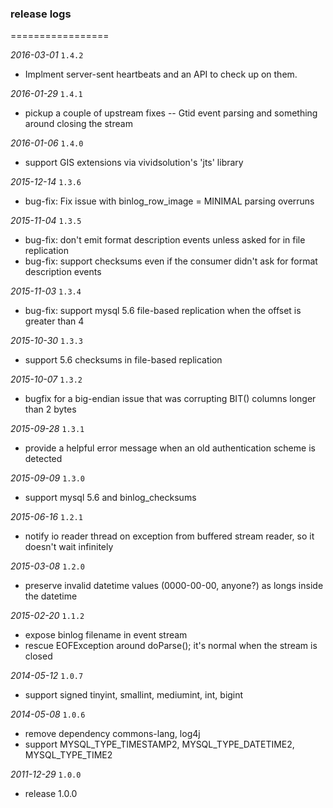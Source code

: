 ### release logs
=================

*2016-03-01* `1.4.2`

* Implment server-sent heartbeats and an API to check up on them.

*2016-01-29* `1.4.1`

* pickup a couple of upstream fixes -- Gtid event parsing and something around closing the stream

*2016-01-06* `1.4.0`

* support GIS extensions via vividsolution's 'jts' library

*2015-12-14* `1.3.6`

* bug-fix: Fix issue with binlog_row_image = MINIMAL parsing overruns

*2015-11-04* `1.3.5`

* bug-fix: don't emit format description events unless asked for in file replication
* bug-fix: support checksums even if the consumer didn't ask for format description events

*2015-11-03* `1.3.4`

* bug-fix: support mysql 5.6 file-based replication when the offset is greater than 4

*2015-10-30* `1.3.3`

* support 5.6 checksums in file-based replication

*2015-10-07* `1.3.2`

* bugfix for a big-endian issue that was corrupting BIT() columns longer than 2 bytes

*2015-09-28* `1.3.1`

* provide a helpful error message when an old authentication scheme is detected

*2015-09-09* `1.3.0`

* support mysql 5.6 and binlog_checksums

*2015-06-16* `1.2.1`

* notify io reader thread on exception from buffered stream reader, so it doesn't wait infinitely

*2015-03-08* `1.2.0`

* preserve invalid datetime values (0000-00-00, anyone?) as longs inside the datetime


*2015-02-20* `1.1.2`

* expose binlog filename in event stream
* rescue EOFException around doParse(); it's normal when the stream is closed

*2014-05-12* `1.0.7`

* support signed tinyint, smallint, mediumint, int, bigint

*2014-05-08* `1.0.6`

* remove dependency commons-lang, log4j
* support MYSQL_TYPE_TIMESTAMP2, MYSQL_TYPE_DATETIME2, MYSQL_TYPE_TIME2

*2011-12-29* `1.0.0`

* release 1.0.0